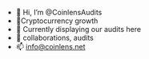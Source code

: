 - 👋 Hi, I’m @CoinlensAudits
- 👀Cryptocurrency growth
- 🌱 Currently displaying our audits here
- 💞️ collaborations, audits
- 📫 info@coinlens.net

<!---
CoinlensAudits/CoinlensAudits is a ✨ special ✨ repository because its `README.md` (this file) appears on your GitHub profile.
You can click the Preview link to take a look at your changes.
--->
